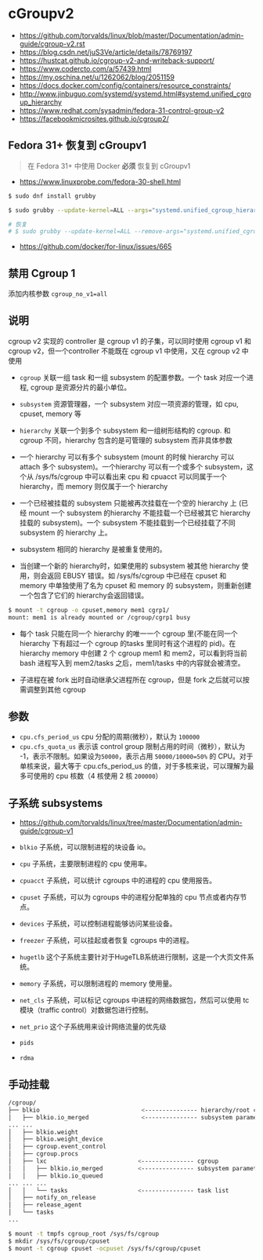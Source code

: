# cGroupv2

* https://github.com/torvalds/linux/blob/master/Documentation/admin-guide/cgroup-v2.rst
* https://blog.csdn.net/juS3Ve/article/details/78769197
* https://hustcat.github.io/cgroup-v2-and-writeback-support/
* https://www.codercto.com/a/57439.html
* https://my.oschina.net/u/1262062/blog/2051159
* https://docs.docker.com/config/containers/resource_constraints/
* http://www.jinbuguo.com/systemd/systemd.html#systemd.unified_cgroup_hierarchy
* https://www.redhat.com/sysadmin/fedora-31-control-group-v2
* https://facebookmicrosites.github.io/cgroup2/

## Fedora 31+ 恢复到 cGroupv1

> 在 Fedora 31+ 中使用 Docker **必须** 恢复到 cGroupv1

* https://www.linuxprobe.com/fedora-30-shell.html

```bash
$ sudo dnf install grubby

$ sudo grubby --update-kernel=ALL --args="systemd.unified_cgroup_hierarchy=0"

# 恢复
# $ sudo grubby --update-kernel=ALL --remove-args="systemd.unified_cgroup_hierarchy=0"
```

* https://github.com/docker/for-linux/issues/665

## 禁用 Cgroup 1

添加内核参数 `cgroup_no_v1=all`

## 说明

cgroup v2 实现的 controller 是 cgroup v1 的子集，可以同时使用 cgroup v1 和 cgroup v2，但一个controller 不能既在 cgroup v1 中使用，又在 cgroup v2 中使用

* `cgroup` 关联一组 task 和一组 subsystem 的配置参数。一个 task 对应一个进程, cgroup 是资源分片的最小单位。
* `subsystem` 资源管理器，一个 subsystem 对应一项资源的管理，如 cpu, cpuset, memory 等
* `hierarchy` 关联一个到多个 subsystem 和一组树形结构的 cgroup. 和 cgroup 不同，hierarchy 包含的是可管理的 subsystem 而非具体参数

* 一个 hierarchy 可以有多个 subsystem (mount 的时候 hierarchy 可以 attach 多个 subsystem)。一个hierarchy 可以有一个或多个 subsystem，这个从 /sys/fs/cgroup 中可以看出来 cpu 和 cpuacct 可以同属于一个 hierarchy，而 memory 则仅属于一个 hierarchy

* 一个已经被挂载的 subsystem 只能被再次挂载在一个空的 hierarchy 上 (已经 mount 一个 subsystem 的hierarchy 不能挂载一个已经被其它 hierarchy 挂载的 subsystem)。一个 subsystem 不能挂载到一个已经挂载了不同 subsystem 的 hierarchy 上。

* subsystem 相同的 hierarchy 是被重复使用的。

* 当创建一个新的 hierarchy时，如果使用的 subsystem 被其他 hierarchy 使用，则会返回 EBUSY 错误。如 /sys/fs/cgroup 中已经在 cpuset 和 memory 中单独使用了名为 cpuset 和 memory 的 subsystem，则重新创建一个包含了它们的 hierarchy会返回错误。

```bash
$ mount -t cgroup -o cpuset,memory mem1 cgrp1/
mount: mem1 is already mounted or /cgroup/cgrp1 busy
```

* 每个 task 只能在同一个 hierarchy 的唯一一个 cgroup 里(不能在同一个 hierarchy 下有超过一个 cgroup 的tasks 里同时有这个进程的 pid)。在 hierarchy memory 中创建 2 个 cgroup mem1 和 mem2，可以看到将当前bash 进程写入到 mem2/tasks 之后，mem1/tasks 中的内容就会被清空。

* 子进程在被 fork 出时自动继承父进程所在 cgroup，但是 fork 之后就可以按需调整到其他 cgroup

## 参数

* `cpu.cfs_period_us` cpu 分配的周期(微秒），默认为 `100000`
* `cpu.cfs_quota_us` 表示该 control group 限制占用的时间（微秒），默认为 -1，表示不限制。如果设为`50000`，表示占用 `50000/10000=50%` 的 CPU。对于单核来说，最大等于 cpu.cfs_period_us 的值，对于多核来说，可以理解为最多可使用的 cpu 核数（4 核使用 2 核 `200000`）

## 子系统 subsystems

* https://github.com/torvalds/linux/tree/master/Documentation/admin-guide/cgroup-v1

* `blkio` 子系统，可以限制进程的块设备 io。
* `cpu` 子系统，主要限制进程的 cpu 使用率。
* `cpuacct` 子系统，可以统计 cgroups 中的进程的 cpu 使用报告。
* `cpuset` 子系统，可以为 cgroups 中的进程分配单独的 cpu 节点或者内存节点。
* `devices` 子系统，可以控制进程能够访问某些设备。
* `freezer` 子系统，可以挂起或者恢复 cgroups 中的进程。
* `hugetlb` 这个子系统主要针对于HugeTLB系统进行限制，这是一个大页文件系统。
* `memory` 子系统，可以限制进程的 memory 使用量。
* `net_cls` 子系统，可以标记 cgroups 中进程的网络数据包，然后可以使用 tc 模块（traffic control）对数据包进行控制。
* `net_prio` 这个子系统用来设计网络流量的优先级
* `pids`
* `rdma`

## 手动挂载

```bash
/cgroup/
├── blkio                             <--------------- hierarchy/root cgroup
│   ├── blkio.io_merged               <--------------- subsystem parameter
... ...
│   ├── blkio.weight
│   ├── blkio.weight_device
│   ├── cgroup.event_control
│   ├── cgroup.procs
│   ├── lxc                          <--------------- cgroup
│   │   ├── blkio.io_merged          <--------------- subsystem parameter
│   │   ├── blkio.io_queued
... ... ...
│   │   └── tasks                    <--------------- task list
│   ├── notify_on_release
│   ├── release_agent
│   └── tasks
...

```

```bash
$ mount -t tmpfs cgroup_root /sys/fs/cgroup
$ mkdir /sys/fs/cgroup/cpuset
$ mount -t cgroup cpuset -ocpuset /sys/fs/cgroup/cpuset
```
